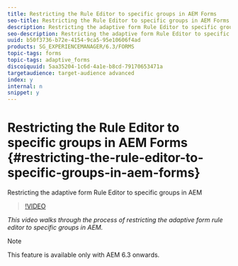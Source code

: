 ```yaml
---
title: Restricting the Rule Editor to specific groups in AEM Forms
seo-title: Restricting the Rule Editor to specific groups in AEM Forms
description: Restricting the adaptive form Rule Editor to specific groups in AEM
seo-description: Restricting the adaptive form Rule Editor to specific groups in AEM
uuid: b50f3736-b72e-4154-9ca5-95e10606f4ad
products: SG_EXPERIENCEMANAGER/6.3/FORMS
topic-tags: forms
topic-tags: adaptive_forms
discoiquuid: 5aa35204-1c6d-4a1e-b8cd-79170653471a
targetaudience: target-audience advanced
index: y
internal: n
snippet: y
---
```


# Restricting the Rule Editor to specific groups in AEM Forms {#restricting-the-rule-editor-to-specific-groups-in-aem-forms}

Restricting the adaptive form Rule Editor to specific groups in AEM

>[!VIDEO](https://video.tv.adobe.com/v/19470?quality=9)

*This video walks through the process of restricting the adaptive form rule editor to specific groups in AEM.*

>[!NOTE]
>
>This feature is available only with AEM 6.3 onwards.

